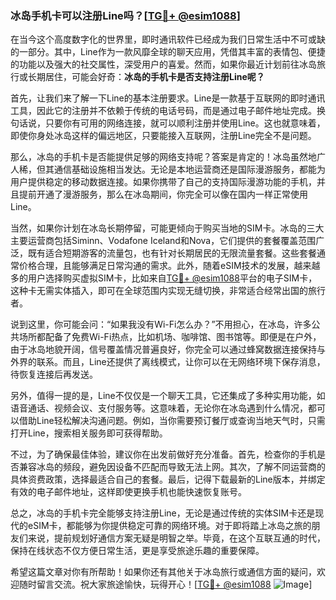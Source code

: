 ### 冰岛手机卡可以注册Line吗？[[TG💪+ @esim1088](https://t.me/s/esim1088)]

在当今这个高度数字化的世界里，即时通讯软件已经成为我们日常生活中不可或缺的一部分。其中，Line作为一款风靡全球的聊天应用，凭借其丰富的表情包、便捷的功能以及强大的社交属性，深受用户的喜爱。然而，如果你最近计划前往冰岛旅行或长期居住，可能会好奇：**冰岛的手机卡是否支持注册Line呢？**

首先，让我们来了解一下Line的基本注册要求。Line是一款基于互联网的即时通讯工具，因此它的注册并不依赖于传统的电话号码，而是通过电子邮件地址完成。换句话说，只要你有可用的网络连接，就可以顺利注册并使用Line。这也就意味着，即使你身处冰岛这样的偏远地区，只要能接入互联网，注册Line完全不是问题。

那么，冰岛的手机卡是否能提供足够的网络支持呢？答案是肯定的！冰岛虽然地广人稀，但其通信基础设施相当发达。无论是本地运营商还是国际漫游服务，都能为用户提供稳定的移动数据连接。如果你携带了自己的支持国际漫游功能的手机，并且提前开通了漫游服务，那么在冰岛期间，你完全可以像在国内一样正常使用Line。

当然，如果你计划在冰岛长期停留，可能更倾向于购买当地的SIM卡。冰岛的三大主要运营商包括Siminn、Vodafone Iceland和Nova，它们提供的套餐覆盖范围广泛，既有适合短期游客的流量包，也有针对长期居民的无限流量套餐。这些套餐通常价格合理，且能够满足日常沟通的需求。此外，随着eSIM技术的发展，越来越多的用户选择购买虚拟SIM卡，比如来自[TG💪+ @esim1088](https://t.me/s/esim1088)平台的电子SIM卡，这种卡无需实体插入，即可在全球范围内实现无缝切换，非常适合经常出国的旅行者。

说到这里，你可能会问：“如果我没有Wi-Fi怎么办？”不用担心，在冰岛，许多公共场所都配备了免费Wi-Fi热点，比如机场、咖啡馆、图书馆等。即便是在户外，由于冰岛地貌开阔，信号覆盖情况普遍良好，你完全可以通过蜂窝数据连接保持与外界的联系。而且，Line还提供了离线模式，让你可以在无网络环境下保存消息，待恢复连接后再发送。

另外，值得一提的是，Line不仅仅是一个聊天工具，它还集成了多种实用功能，如语音通话、视频会议、支付服务等。这意味着，无论你在冰岛遇到什么情况，都可以借助Line轻松解决沟通问题。例如，当你需要预订餐厅或查询当地天气时，只需打开Line，搜索相关服务即可获得帮助。

不过，为了确保最佳体验，建议你在出发前做好充分准备。首先，检查你的手机是否兼容冰岛的频段，避免因设备不匹配而导致无法上网。其次，了解不同运营商的具体资费政策，选择最适合自己的套餐。最后，记得下载最新的Line版本，并绑定有效的电子邮件地址，这样即使更换手机也能快速恢复账号。

总之，冰岛的手机卡完全能够支持注册Line，无论是通过传统的实体SIM卡还是现代的eSIM卡，都能够为你提供稳定可靠的网络环境。对于即将踏上冰岛之旅的朋友们来说，提前规划好通信方案无疑是明智之举。毕竟，在这个互联互通的时代，保持在线状态不仅方便日常生活，更是享受旅途乐趣的重要保障。

希望这篇文章对你有所帮助！如果你还有其他关于冰岛旅行或通信方面的疑问，欢迎随时留言交流。祝大家旅途愉快，玩得开心！[[TG💪+ @esim1088](https://t.me/s/esim1088) ![Image](https://i.postimg.cc/4NQfJmqS/Snipaste-2025-05-13-00-14-12.png)]